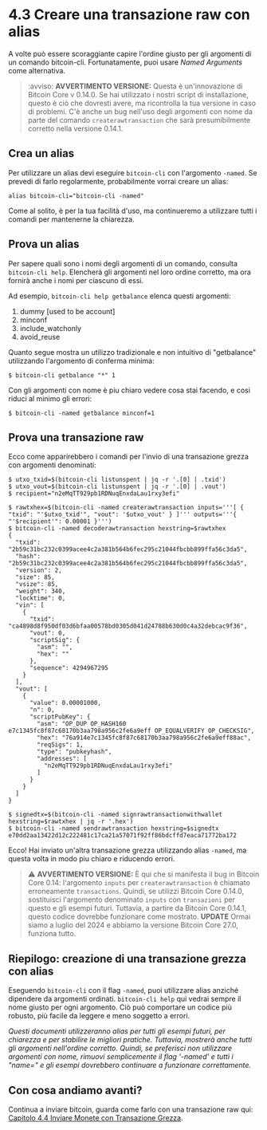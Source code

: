 # 4.3 Creare una transazione raw con alias

A volte può essere scoraggiante capire l'ordine giusto per gli argomenti di un comando bitcoin-cli. Fortunatamente, puoi usare _Named Arguments_ come alternativa.

> :avviso: **AVVERTIMENTO VERSIONE:** Questa è un'innovazione di Bitcoin Core v 0.14.0. Se hai utilizzato i nostri script di installazione, questo è ciò che dovresti avere, ma ricontrolla la tua versione in caso di problemi. C'è anche un bug nell'uso degli argomenti con nome da parte del comando `createrawtransaction` che sarà presumibilmente corretto nella versione 0.14.1.

## Crea un alias

Per utilizzare un alias devi eseguire `bitcoin-cli` con l'argomento `-named`. Se prevedi di farlo regolarmente, probabilmente vorrai creare un alias:
```
alias bitcoin-cli="bitcoin-cli -named"
```
Come al solito, è per la tua facilità d'uso, ma continueremo a utilizzare tutti i comandi per mantenerne la chiarezza.

## Prova un alias

Per sapere quali sono i nomi degli argomenti di un comando, consulta `bitcoin-cli help`. Elencherà gli argomenti nel loro ordine corretto, ma ora fornirà anche i nomi per ciascuno di essi.

Ad esempio, `bitcoin-cli help getbalance` elenca questi argomenti:

   1. dummy [used to be account]
   2. minconf
   3. include_watchonly
   4. avoid_reuse

Quanto segue mostra un utilizzo tradizionale e non intuitivo di "getbalance" utilizzando l'argomento di conferma minima:
```
$ bitcoin-cli getbalance "*" 1
```
Con gli argomenti con nome è piu chiaro vedere cosa stai facendo, e cosi riduci al minimo gli errori:
```
$ bitcoin-cli -named getbalance minconf=1
```

## Prova una transazione raw

Ecco come apparirebbero i comandi per l'invio di una transazione grezza con argomenti denominati:

```
$ utxo_txid=$(bitcoin-cli listunspent | jq -r '.[0] | .txid') 
$ utxo_vout=$(bitcoin-cli listunspent | jq -r '.[0] | .vout')
$ recipient="n2eMqTT929pb1RDNuqEnxdaLau1rxy3efi"

$ rawtxhex=$(bitcoin-cli -named createrawtransaction inputs='''[ { "txid": "'$utxo_txid'", "vout": '$utxo_vout' } ]''' outputs='''{ "'$recipient'": 0.00001 }''')
$ bitcoin-cli -named decoderawtransaction hexstring=$rawtxhex 
{
  "txid": "2b59c31bc232c0399acee4c2a381b564b6fec295c21044fbcbb899ffa56c3da5",
  "hash": "2b59c31bc232c0399acee4c2a381b564b6fec295c21044fbcbb899ffa56c3da5",
  "version": 2,
  "size": 85,
  "vsize": 85,
  "weight": 340,
  "locktime": 0,
  "vin": [
    {
      "txid": "ca4898d8f950df03d6bfaa00578bd0305d041d24788b630d0c4a32debcac9f36",
      "vout": 0,
      "scriptSig": {
        "asm": "",
        "hex": ""
      },
      "sequence": 4294967295
    }
  ],
  "vout": [
    {
      "value": 0.00001000,
      "n": 0,
      "scriptPubKey": {
        "asm": "OP_DUP OP_HASH160 e7c1345fc8f87c68170b3aa798a956c2fe6a9eff OP_EQUALVERIFY OP_CHECKSIG",
        "hex": "76a914e7c1345fc8f87c68170b3aa798a956c2fe6a9eff88ac",
        "reqSigs": 1,
        "type": "pubkeyhash",
        "addresses": [
          "n2eMqTT929pb1RDNuqEnxdaLau1rxy3efi"
        ]
      }
    }
  ]
}

$ signedtx=$(bitcoin-cli -named signrawtransactionwithwallet hexstring=$rawtxhex | jq -r '.hex')
$ bitcoin-cli -named sendrawtransaction hexstring=$signedtx
e70dd2aa13422d12c222481c17ca21a57071f92ff86bdcffd7eaca71772ba172
```
Ecco! Hai inviato un'altra transazione grezza utilizzando alias `-named`, ma questa volta in modo piu chiaro e riducendo errori.

> :warning: **AVVERTIMENTO VERSIONE:** È qui che si manifesta il bug in Bitcoin Core 0.14: l'argomento `inputs` per `createrawtransaction` è chiamato erroneamente `transactions`. Quindi, se utilizzi Bitcoin Core 0.14.0, sostituisci l'argomento denominato `inputs` con `transazioni` per questo e gli esempi futuri. Tuttavia, a partire da Bitcoin Core 0.14.1, questo codice dovrebbe funzionare come mostrato.
> **UPDATE** Ormai siamo a luglio del 2024 e abbiamo la versione Bitcoin Core 27.0, funziona tutto.

## Riepilogo: creazione di una transazione grezza con alias

Eseguendo `bitcoin-cli` con il flag `-named`, puoi utilizzare alias anziché dipendere da argomenti ordinati. `bitcoin-cli help` qui vedrai sempre il nome giusto per ogni argomento. Ciò può comportare un codice più robusto, più facile da leggere e meno soggetto a errori.

_Questi documenti utilizzeranno alias per tutti gli esempi futuri, per chiarezza e per stabilire le migliori pratiche. Tuttavia, mostrerà anche tutti gli argomenti nell'ordine corretto. Quindi, se preferisci non utilizzare argomenti con nome, rimuovi semplicemente il flag '-named' e tutti i "name=" e gli esempi dovrebbero continuare a funzionare correttamente._

## Con cosa andiamo avanti?

Continua a inviare bitcoin, guarda come farlo con una transazione raw qui: [Capitolo 4.4 Inviare Monete con Transazione Grezza](04_4_Inviare_Monete_con_Transazione_Grezza.md).

